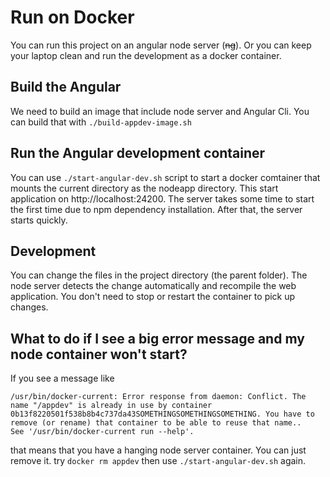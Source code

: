 # Run on Docker

You can run this project on an angular node server (~~ng~~). Or you can keep your laptop clean and run the development as a docker container. 

## Build the Angular 

We need to build an image that include node server and Angular Cli. You can build that with ```./build-appdev-image.sh```

## Run the Angular development container

You can use ```./start-angular-dev.sh``` script to start a docker comtainer that mounts the current directory as the nodeapp directory. This start application on http://localhost:24200. The server takes some time to start the first time due to npm dependency installation. After that, the server starts quickly.

## Development

You can change the files in the project directory (the parent folder). The node server detects the change automatically and recompile the web application. You don't need to stop or restart the container to pick up changes. 

## What to do if I see a big error message and my node container won't start?

If you see a message like

```shell
/usr/bin/docker-current: Error response from daemon: Conflict. The name "/appdev" is already in use by container 0b13f8220501f538b8b4c737da43SOMETHINGSOMETHINGSOMETHING. You have to remove (or rename) that container to be able to reuse that name..
See '/usr/bin/docker-current run --help'.
```
that means that you have a hanging node server container. You can just remove it. try ```docker rm appdev``` then use ```./start-angular-dev.sh``` again.
